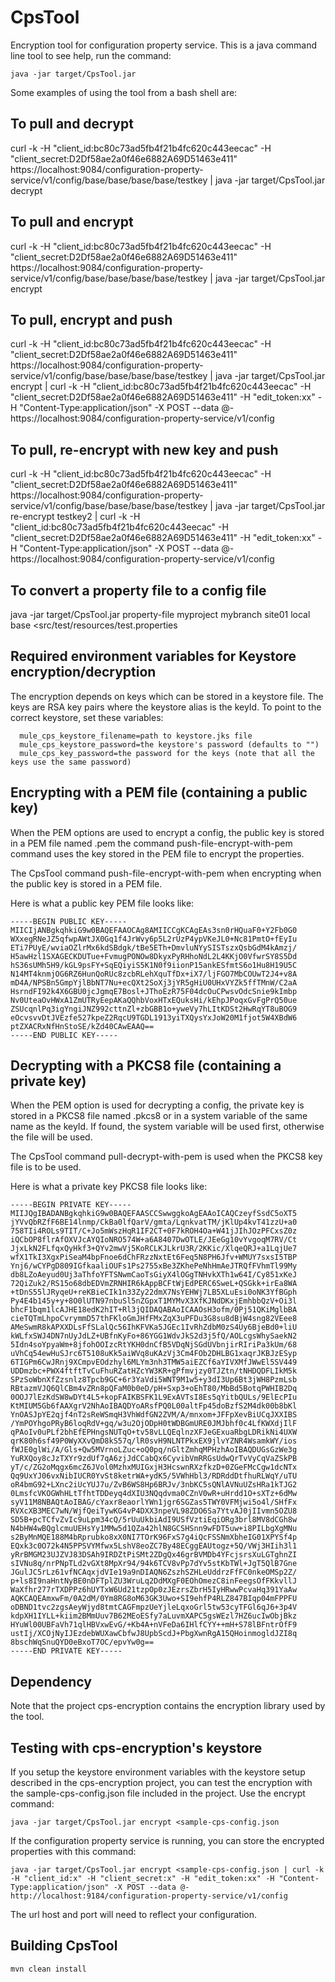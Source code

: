 # CpsTool
Encryption tool for configuration property service. This is a java command line tool to see help, run the command:

```
java -jar target/CpsTool.jar
```

Some examples of using the tool from a bash shell are:

## To pull and decrypt
curl -k -H "client_id:bc80c73ad5fb4f21b4fc620c443eecac" -H "client_secret:D2Df58ae2a0f46e6882A69D51463e411" https://localhost:9084/configuration-property-service/v1/config/base/base/base/base/testkey | java -jar target/CpsTool.jar decrypt

## To pull and encrypt
curl -k -H "client_id:bc80c73ad5fb4f21b4fc620c443eecac" -H "client_secret:D2Df58ae2a0f46e6882A69D51463e411" https://localhost:9084/configuration-property-service/v1/config/base/base/base/base/testkey | java -jar target/CpsTool.jar encrypt

## To pull, encrypt and push
curl -k -H "client_id:bc80c73ad5fb4f21b4fc620c443eecac" -H "client_secret:D2Df58ae2a0f46e6882A69D51463e411" https://localhost:9084/configuration-property-service/v1/config/base/base/base/base/testkey | java -jar target/CpsTool.jar encrypt | curl -k -H "client_id:bc80c73ad5fb4f21b4fc620c443eecac" -H "client_secret:D2Df58ae2a0f46e6882A69D51463e411" -H "edit_token:xx" -H "Content-Type:application/json" -X POST --data @-  https://localhost:9084/configuration-property-service/v1/config

## To pull, re-encrypt with new key and push
curl -k -H "client_id:bc80c73ad5fb4f21b4fc620c443eecac" -H "client_secret:D2Df58ae2a0f46e6882A69D51463e411" https://localhost:9084/configuration-property-service/v1/config/base/base/base/base/testkey | java -jar target/CpsTool.jar re-encrypt testkey2 | curl -k -H "client_id:bc80c73ad5fb4f21b4fc620c443eecac" -H "client_secret:D2Df58ae2a0f46e6882A69D51463e411" -H "edit_token:xx" -H "Content-Type:application/json" -X POST --data @-  https://localhost:9084/configuration-property-service/v1/config

## To convert a property file to a config file
java -jar target/CpsTool.jar property-file myproject mybranch site01 local base <src/test/resources/test.properties

## Required environment variables for Keystore encryption/decryption
The encryption depends on keys which can be stored in a keystore file. The keys are RSA key pairs where the keystore alias is the keyId. To point to the correct keystore, set these variables:

```
  mule_cps_keystore_filename=path to keystore.jks file
  mule_cps_keystore_password=the keystore's password (defaults to "")
  mule_cps_key_password=the password for the keys (note that all the keys use the same password)
```

## Encrypting with a PEM file (containing a public key)
When the PEM options are used to encrypt a config, the public key is stored in a PEM file named <keyId>.pem the command push-file-encrypt-with-pem command uses the key stored in the PEM file to encrypt the properties.

The CpsTool command push-file-encrypt-with-pem when encrypting when the public key is stored in a PEM file.

Here is what a public key PEM file looks like:

```
-----BEGIN PUBLIC KEY-----
MIICIjANBgkqhkiG9w0BAQEFAAOCAg8AMIICCgKCAgEAs3sn0rHQuaF0+Y2Fb0G0
WXxegRNeJZ5qfwpAWtJX0Gq1f4JrWvy6p5L2rUzP4ypVKeJL0+Nc81PmtO+fEyIu
ETi7PUyE/wviaOZlrMx6kdSBdgk/tBe5ETh+DmvluNYySISTszxQsbGdM4kAmzj/
H5awHzl1SXAGECKDUTue+FvmugPONOw8DkyxPyRHhoNdL2L4KKjO0VfwrSY8S5Dd
hS36sUMh5H9/kGL9psFY+SqEQiyiS5K1N0f9iionP15ankESfmtS6o1Hu8H19U5C
N14MT4knmjOG6RZ6HunQoRUc8zcbRLehXquTfDx+iX7/ljFGO7MbCOUwT2J4+v8A
mD4A/NPSBn5GmpYjlBbNT7Nu+ecQXt2SoXj3jYR5gHiU0UHxVYZk5ffTMnW/C2aA
HsrndFI92k4X6GBU0jcJgmqE7Bosl+JThoEzR75F04dcOuCPwsvOdcSnie9kImbp
Nv0UteaOvHWxA1ZmUTRyEepAKaQQhbVoxHTxEQuksHi/kEhpJPoqxGvFgPrQ50ue
ZSUcqnlPq3igYngiJNZ992cttnZl+zbGBB1o+yweVy7hLItKDSt2HwRqYT8uBOG9
eOcvsvvDtJVEzfe527kpeZ2RqcU9TGDL1913yiTXQysYxJoW20M1fjot5W4XBdW6
ptZXACRxNfHnStoSE/kZd40CAwEAAQ==
-----END PUBLIC KEY-----
```

## Decrypting with a PKCS8 file (containing a private key)
When the PEM option is used for decrypting a config, the private key is stored in a PKCS8 file named <keyId>.pkcs8 or in a system variable of the same name as the keyId. If found, the system variable will be used first, otherwise the file will be used.

The CpsTool command pull-decrypt-with-pem is used when the PKCS8 key file is to be used.

Here is what a private key PKCS8 file looks like:

```
-----BEGIN PRIVATE KEY-----
MIIJQgIBADANBgkqhkiG9w0BAQEFAASCCSwwggkoAgEAAoICAQCzeyfSsdC5oXT5
jYVvQbRZfF6BE14lnmp/CkBa0lfQarV/gmta/LqnkvatTM/jKlUp4kvT41zzU+a0
758TIi4ROLs9TIT/C+Jo5mWszHqR1IF2CT+0F7kROH4Oa+W41jJIhJOzPFCxsZ0z
iQCbOP8flrAfOXVJcAYQIoNRO574W+a6A8407DwOTLE/JEeGg10vYvgoqM7RV/Ct
JjxLkN2FLfqxQyHkf3+QYv2mwVj5KoRCLKJLkrU3R/2KKic/XlqeQRJ+a1LqjUe7
wfX1TkI3XgxPiSeaM4bpFnoe6dChFRzzNxtEt6Feq5N8PH6Jfv+WMUY7sxsI5TBP
Ynj6/wCYPgD809IGfkaaliOUFs1Ps2755xBe3ZKhePeNhHmAeJTRQfFVhmTl99My
db8LZoAeyud0Uj3aThfoYFTSNwmCaoTsGiyX4lOGgTNHvkXTh1w64I/Cy851xKeJ
72QiZuk2/RS15o68dbEDVmZRNHIR6kAppBCFtWjEdPERC6SweL+QSGkk+irEa8WA
+tDnS55lJRyqeU+reKBieCIk1n33Zy22dmX7NsYEHWj7LB5XLuEsi0oNK3YfBGph
Py4E4b145y+y+8O0lUTN97nbuSl5nZGpxT1MYMvX3XfKJNdDKxjEmhbbQzV+Oi3l
bhcF1bqm1lcAJHE18edK2hIT+Rl3jQIDAQABAoICAAOsH3ofm/0Pj51QKiMglbBA
cieTQTmLhpoCvrymmD57thFKloGmJHfFMxZqX3uPFDu3G8su8dBjW4sng82VEee8
AMeSwmR8kAPXXDLsFfSLalQc56IhKFVKa5JGEc1IvRhZdbM0zS4Uy6BjeBd0+liU
kWLfxSWJ4DN7nUyJdLZ+UBfnKyFo+86YGG1WdvJkS2d3j5fQ/AOLcgsWhySaekN2
5Idn4soYpyaWm+8jfohOOIzcRtYKH0dnCfB5VDqNjSGdUVbnjirRIriPa3kUm/68
uVhCq54ewHuSJrc6T5108uKk5aiWVq8uKAzVj3Cm4FOb2DHLBG1xaqrJKBJzESyp
6TIGPm6CwJRnj9XCmpvEOdzhyl6MLYm3nh3TMW5aiEZCf6aYIVXMfJWwEl5SV449
UDDmzbc+PWX4ftftTvCuFhuRZatHZcYW3KR+gPfmvjzy0TJZtn/tNHDQDFLIkM5k
SPzSoWbnXfZzsnlz8Tpcb9GC+6r3YaVdi5WNT9M1w5+y3dI3Up6Bt3jWH8PzmLsb
RBtazmVJQ6QlCBm4vZRn8pQFaM0b0eD/pH+Sxp3+oEhT80/MbBd5BotqPWHIB2Dq
0OOJ7lEzKdSW8wDYt4L5+kopFAIKBSFK1L9ExAVTsI8Es5qYitbQULs/9ElEcPIu
KtMIUM5Gb6fAAXgrV2NhAoIBAQDYoARsfPQ0L00altFp45doBzfS2M4dk00b8bKl
YnOASJpYE2qjf4nT2sReWSmqH3VhWdfGN2ZVM/A/mnxom+JFFpXevBiUCqJXXIBS
/YmPOYhgoPRyB6loqRdV+gq/w3u2OjODpH0tWDBGmURE0JMJbhf0c4LfKWXdjIlF
qPAoIv0uPLf2bhEfEPHngsNUTqO+tv58vLLQEqlnzXFJeGExuaRbgLDRikNi4UXW
qrK80h6sf49P0WyXXvQmD8kS57q/lR0svH9NLNTPkxEX9jlvYZNR4WsamkWY/ios
fWJE0glWi/A/Gls+Qw5MVrnoLZuc+oQ0pq/nGltZmhqMPHzhAoIBAQDUGsGzWe3g
YuRXQoy8cJzTXYr9zdUf7qA6zjJdCCabQx6CyvibVmRRGsUdwQrTvVyCqVaZSkPB
yT/c/ZG2oMqgx6mcZ6JVol0MzhxMUIGxjH3HcswnRXzfkzD+0ZGeFMcCgw1dcNTx
Qq9UxYJ06vxNibIUCR0YvSt8ketrWA+ydK5/5VWhHbl3/RDRddDtfhuRLWqY/uTU
oR4bmG92+LXnc2iUcYUJ7u/ZvB6WS8Hp6BRJv/3nbKC5sQNlAVNuUZsHRa1kTJG2
0LmsfcVKOGWhHLtTfhtTDDeyq4dXIU3NQqdvma0CZnV0wR+uHrdd1O+sXTz+6dMw
syV11M8NBAQtAoIBAG/cYaxr8eaorlYWn1jgr6SGZas5TWY0VFMjwi5o4l/SHfFx
RVXcXB3MEC7wN/WjfQeiTywKG4vP4DXX3npeVL98ZDO6Sa7YtvAJ0jIIvmn5OZU8
SD5B+pcTCfvZvIc9uLpm34cQ/5rUuUkbiAdI9USfVztiEqiORg3brl8MV8dCGh8w
N4bHW4wBQglcmuUEHsYy1MMw5d1QZa42hlN8GCSHSnn9wFDT5uw+i8PILbgXgMNu
s2ByMnMQE188M4bRprubko8xX0NI7TOrK96FxS7g4iQcFSSNmXbheIG01XPYSf4p
EQxk3c0O72k4N5PPSVYMfwx5LshV8eoZC7By48ECggEAUtogz+5Q/VWj3HIih3l1
yRrBMGM23UJZVJ83DSAh9IRDZtPiSMt2ZDgQx46grBVMDb4YFcjsrsXuLGTghnZI
sIVNu8q/nrPNpTLd2vGXt8MpXr94/94k6TCV8vPp7dYv5stKbTWl+JgT5QlB7Gne
JGulJC5rLz61vfNCAqxjdVIe19a9nDIAQN6ZszhSZHLeUddrzFfFC0nkeOMSp2Z/
p+ls8I9naHntNyBE0nDFTplZU3WruLq2DdMXgF0EOhOmezC8inFeegsOfFKkvllJ
WaXfhr277rTXDPPz6hUYTxW6Ud21tzpOp0zJEzrsZbrH5IyHRwwPcvaHq391YaAw
AQKCAQEAmxwFm/0A2dM/0Ym8RG8oM63GK3Uwo+SI9ehfP4RLZ847BIqp04mFPPFU
oDBND1tvc2zgsAeyWjyd8tmtCAGFmpzUeYjleLqxoGrl5tw53cyTFGl6qJ6+3p4V
kdpXH1IYLL+kiim2BMmUuv7B62MEoESfy7aLuvmXAPC5gsWEzl7HZ6ucIwObjBkz
HYuWl00UBFaVh71qlHBVxwEvG/+Kb4A+nVFeDa6IHlfCYY++mH+S78lBFntrOfF9
ustIj/XCOjNyIJEzdebWUXawCbfwJ8UpbScdJ+PbgXwnRgA15QHoinmogldJZI8q
8bschWqSnuQYD0eBxoT7OC/epvYw0g==
-----END PRIVATE KEY-----
```

## Dependency
Note that the project cps-encryption contains the encryption library used by the tool.

## Testing with cps-encryption's keystore
If you setup the keystore environment variables with the keystore setup described in the cps-encryption project, you can test the encryption with the sample-cps-config.json file included in the project. Use the encrypt command:
 ```
 java -jar target/CpsTool.jar encrypt <sample-cps-config.json
 ```
 If the configuration property service is running, you can store the encrypted properties with this command:
 
 ```
 java -jar target/CpsTool.jar encrypt <sample-cps-config.json | curl -k -H "client_id:x" -H "client_secret:x" -H "edit_token:xx" -H "Content-Type:application/json" -X POST --data @-  http://localhost:9184/configuration-property-service/v1/config
 ```
The url host and port will need to reflect your configuration.
 
## Building CpsTool

```
mvn clean install
```